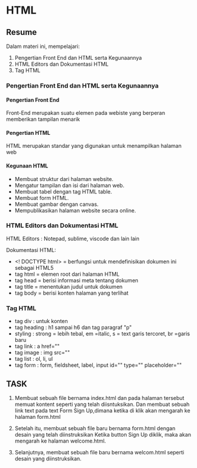 # HTML

## Resume
Dalam materi ini, mempelajari:
1. Pengertian Front End dan HTML serta Kegunaannya
2. HTML Editors dan Dokumentasi HTML
3. Tag HTML
 
### Pengertian Front End dan HTML serta Kegunaannya

#### Pengertian Front End
Front-End merupakan suatu elemen pada webiste yang berperan memberikan tampilan menarik

#### Pengertian HTML
HTML merupakan standar yang digunakan untuk menampilkan halaman web

#### Kegunaan HTML

- Membuat struktur dari halaman website.
- Mengatur tampilan dan isi dari halaman web.
- Membuat tabel dengan tag HTML table.
- Membuat form HTML.
- Membuat gambar dengan canvas.
- Mempublikasikan halaman website secara online.

### HTML Editors dan Dokumentasi HTML
HTML Editors : 
Notepad, sublime, viscode dan lain lain

Dokumentasi HTML:
- <! DOCTYPE html> = berfungsi untuk mendefinisikan dokumen ini sebagai HTML5
- tag html = elemen root dari halaman HTML
- tag head = berisi informasi meta tentang dokumen
- tag title = menentukan judul untuk dokumen
- tag body = berisi konten halaman yang terlihat

### Tag HTML
- tag div : untuk konten
- tag heading : h1 sampai h6 dan tag paragraf "p"
- styling : strong = lebih tebal, em =italic, s = text garis tercoret, br =garis baru
- tag link : a href=""
- tag image : img src=""
- tag list : ol, li, ul
- tag form : form, fieldsheet, label, input id="" type="" placeholder=""
  
 ## TASK
  
  1. Membuat sebuah file bernama index.html dan pada halaman tersebut memuat 
kontent seperti yang telah diisntuksikan.
 Dan membuat sebuah link text pada text Form Sign Up,dimana ketika di klik akan mengarah ke halaman form.html

2. Setelah itu, membuat sebuah file baru bernama form.html dengan desain yang telah diinstruksikan 
Ketika button Sign Up diklik, maka akan mengarah ke halaman welcome.html.

3. Selanjutnya, membuat sebuah file baru bernama welcom.html seperti desain yang diinstruksikan.

